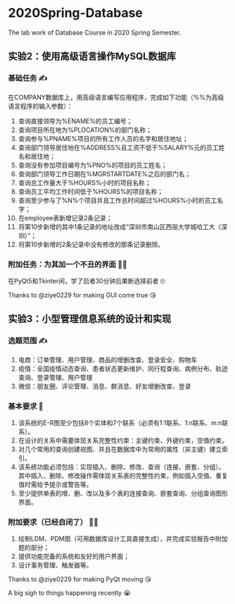 # 2020Spring-Database
The lab work of Database Course in 2020 Spring Semester.

## 实验2：使用高级语言操作MySQL数据库
### 基础任务 :writing_hand:
在COMPANY数据库上，用高级语言编写应用程序，完成如下功能（%%为高级语言程序的输入参数）：
1. 查询直接领导为%ENAME%的员工编号；
2. 查询项目所在地为%PLOCATION%的部门名称；
3. 查询参与%PNAME%项目的所有工作人员的名字和居住地址；
4. 查询部门领导居住地在%ADDRESS%且工资不低于%SALARY%元的员工姓名和居住地；
5. 查询没有参加项目编号为%PNO%的项目的员工姓名；
6. 查询部门领导工作日期在%MGRSTARTDATE%之后的部门名；
7. 查询总工作量大于%HOURS%小时的项目名称；
8. 查询员工平均工作时间低于%HOURS%的项目名称；
9. 查询至少参与了%N%个项目并且工作总时间超过%HOURS%小时的员工名字；
10. 在employee表新增记录2条记录；
11. 将第10步新增的其中1条记录的地址改成“深圳市南山区西丽大学城哈工大（深圳）”；
12. 将第10步新增的2条记录中没有修改的那条记录删除。

### 附加任务：为其加一个不丑的界面 :man_facepalming:
在PyQt5和Tkinter间，学了后者30分钟后果断选择前者 :roll_eyes:

Thanks to @ziye0229 for making GUI come true :kissing_heart:


## 实验3：小型管理信息系统的设计和实现
### 选题范围 :writing_hand:
1. 电商：订单管理、用户管理、商品的增删改查、登录安全、购物车
2. 疫情：全国疫情动态查询、患者状态更新维护、同行程查询、病例分布、轨迹查询、登录管理、用户管理
3. 微信：朋友圈、评论管理、消息、群消息、好友增删改查、登录

### 基本要求 :anger:
1. 该系统的E-R图至少包括8个实体和7个联系（必须有1:1联系、1:n联系、m:n联系）。
2. 在设计的关系中需要体现关系完整性约束：主键约束、外键约束，空值约束。
3. 对几个常用的查询创建视图、并且在数据库中为常用的属性（非主键）建立索引。
4. 该系统功能必须包括：实现插入、删除、修改、查询（连接、嵌套、分组）。其中插入、删除、修改操作需体现关系表的完整性约束，例如插入空值、重复值时需给予提示或警告等。
5. 至少提供单表的增、删、改以及多个表的连接查询、嵌套查询、分组查询图形界面。

### 附加要求（已经自闭了） :man_facepalming:
1. 绘制LDM、PDM图（可用数据库设计工具直接生成），并完成实验报告中附加题的部分；
2. 提供功能完备的系统和友好的用户界面；
3. 设计事务管理、触发器等。

Thanks to @ziye0229 for making PyQt moving :kissing_heart:

A big sigh to things happening recently :sob:
